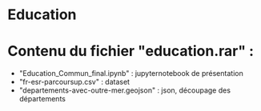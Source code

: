 # Education

# Contenu du fichier "education.rar" :
- "Education_Commun_final.ipynb" : jupyternotebook de présentation
- "fr-esr-parcoursup.csv" : dataset
- "departements-avec-outre-mer.geojson" : json, découpage des départements
